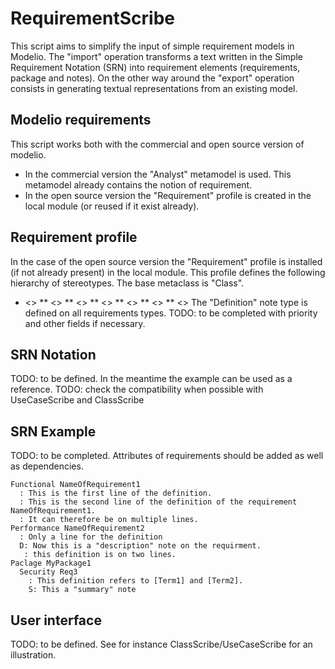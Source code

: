 RequirementScribe
=================
This script aims to simplify the input of simple requirement models in Modelio. The "import" operation transforms a text written in the Simple Requirement Notation (SRN) into requirement elements (requirements, package and notes). On the other way around the "export" operation consists in generating textual representations from an existing model.

Modelio requirements
--------------------
This script works both with the commercial and open source version of modelio.
* In the commercial version the "Analyst" metamodel is used. This metamodel already contains the notion of requirement.
* In the open source version the "Requirement" profile is created in the local module (or reused if it exist already).
         
Requirement profile
-------------------
In the case of the open source version the "Requirement" profile is installed (if not already present) in the local module. This profile defines the following hierarchy of stereotypes. The base metaclass is "Class". 
* <<Req>>
** <<FunctionalReq>>
** <<PerformanceReq>>
** <<InterfaceReq>>
** <<ConsistencyReq>>
** <<DevelopmentReq>>
** <<SecurityReq>>
The "Definition" note type is defined on all requirements types.
TODO: to be completed with priority and other fields if necessary.


SRN Notation
------------
TODO: to be defined. In the meantime the example can be used as a reference.
TODO: check the compatibility when possible with UseCaseScribe and ClassScribe


SRN Example
-----------
TODO: to be completed. Attributes of requirements should be added as well as dependencies.

    Functional NameOfRequirement1 
      : This is the first line of the definition.
      : This is the second line of the definition of the requirement NameOfRequirement1.
      : It can therefore be on multiple lines.
    Performance NameOfRequirement2
      : Only a line for the definition
      D: Now this is a "description" note on the requirment.
       : this definition is on two lines.
    Paclage MyPackage1
      Security Req3 
        : This definition refers to [Term1] and [Term2].
        S: This a "summary" note



User interface
--------------        
TODO: to be defined. See for instance ClassScribe/UseCaseScribe for an illustration. 
